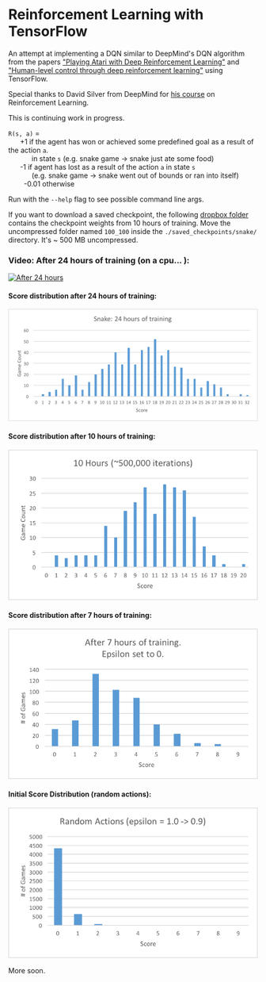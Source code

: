 # Reinforcement Learning with TensorFlow #

An attempt at implementing a DQN similar to DeepMind's DQN algorithm from the papers ["Playing Atari with Deep Reinforcement Learning"](https://www.cs.toronto.edu/~vmnih/docs/dqn.pdf) and ["Human-level control through deep reinforcement learning"](https://storage.googleapis.com/deepmind-media/dqn/DQNNaturePaper.pdf) using TensorFlow.

Special thanks to David Silver from DeepMind for [his course](https://youtu.be/2pWv7GOvuf0?list=PLzuuYNsE1EZAXYR4FJ75jcJseBmo4KQ9-) on Reinforcement Learning.

This is continuing work in progress.

`R(s, a)` =  
&nbsp;&nbsp;&nbsp;&nbsp;&nbsp;&nbsp;+1 if the agent has won or achieved some predefined goal as a result of the action `a`.  
&nbsp;&nbsp;&nbsp;&nbsp;&nbsp;&nbsp;&nbsp;&nbsp;&nbsp;&nbsp;&nbsp;&nbsp;in state `s` (e.g. snake game -> snake just   ate some food)  
&nbsp;&nbsp;&nbsp;&nbsp;&nbsp;&nbsp;-1 if agent has lost as a result of the action `a` in state `s`  
&nbsp;&nbsp;&nbsp;&nbsp;&nbsp;&nbsp;&nbsp;&nbsp;&nbsp;&nbsp;&nbsp;&nbsp;(e.g. snake game -> snake went out of bounds or ran into itself)  
&nbsp;&nbsp;&nbsp;&nbsp;&nbsp;&nbsp;&nbsp;&nbsp;-0.01 otherwise

Run with the `--help` flag to see possible command line args.

If you want to download a saved checkpoint, the following [dropbox folder](https://www.dropbox.com/sh/olqliwn0m8pyy06/AADw9FqLl2Sjrr3JmiMj5rdRa?dl=0) contains the checkpoint weights from 10 hours of training. Move the uncompressed folder named `100_100` inside the `./saved_checkpoints/snake/` directory. It's ~ 500 MB uncompressed.

### Video: After 24 hours of training (on a cpu... ):

[![After 24 hours](https://i.ytimg.com/vi/IDrds7-HSTg/hqdefault.jpg?sqp=-oaymwEXCNACELwBSFryq4qpAwkIARUAAIhCGAE=&rs=AOn4CLA4-usZUfxm-G5CeIJsO3xwuvBHZw)](https://youtu.be/IDrds7-HSTg)

#### Score distribution after 24 hours of training:

![Score dist. after 24 hours of training](./statistics/24_hours.png)

#### Score distribution after 10 hours of training:

![Score dist. after 10 hours of training](./statistics/10_hours.png)

#### Score distribution after 7 hours of training:

![Score dist. after 7 hours of training](./statistics/7_hours.png)

#### Initial Score Distribution (random actions):

![Initial Score Distribution (random actions)](./statistics/random_actions.png)

More soon.
